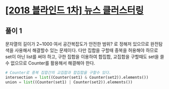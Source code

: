 # [[2018 블라인드 1차] 뉴스 클러스터링](https://programmers.co.kr/learn/courses/30/lessons/17677?language=python3)

## 풀이 1
문자열의 길이가 2~1000 여서 공간복잡도가 안전한 범위? 로 정해저 있으므로 완전탐색을 사용해서 해결할수 있는 문제이다. 다만 집합을 구할때 중복을 허용해야 하므로 set이 아닌 list를 써야 하고, 구한 집합을 이용하여 합집합, 교집합을 구할때도 set을 쓸수 없으므로 Counter를 활용해서 해결해야 한다.


```python
# Counter로 중복 집합간의 교집합과 합집합을 구할수 있다.
intersection = list((Counter(set1) & Counter(set2)).elements())
union = list((Counter(set1) | Counter(set2)).elements())
```
